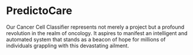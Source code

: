 # PredictoCare
Our Cancer Cell Classifier represents not merely a project but a profound  revolution in the realm of oncology. It aspires to manifest an intelligent and  automated system that stands as a beacon of hope for millions of individuals grappling with this devastating ailment.

